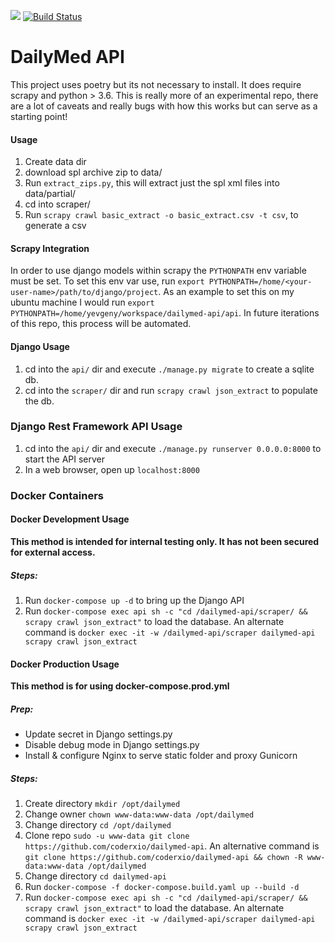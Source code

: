 [<img src="https://img.shields.io/badge/slack-@CodeRx-blue.svg?logo=slack">](https://coderx.slack.com) [![Build Status](https://travis-ci.org/coderxio/dailymed-api.svg?branch=master)](https://travis-ci.org/coderxio/dailymed-api)

# DailyMed API

This project uses poetry but its not necessary to install. It does require scrapy and python > 3.6.  This is really more of an experimental repo, there are a lot of caveats and really bugs with how this works but can serve as a starting point!

#### Usage

1. Create data dir
2. download spl archive zip to data/
3. Run `extract_zips.py`, this will extract just the spl xml files into data/partial/
4. cd into scraper/
5. Run `scrapy crawl basic_extract -o basic_extract.csv -t csv`, to generate a csv

#### Scrapy Integration

In order to use django models within scrapy the `PYTHONPATH` env variable must be set. To set this env var use, run `export PYTHONPATH=/home/<your-user-name>/path/to/django/project`. As an example to set this on my ubuntu machine I would run `export PYTHONPATH=/home/yevgeny/workspace/dailymed-api/api`. In future iterations of this repo, this process will be automated. 

#### Django Usage

1. cd into the `api/` dir and execute `./manage.py migrate` to create a sqlite db.
2. cd into the `scraper/` dir and run `scrapy crawl json_extract` to populate the db.

### Django Rest Framework API Usage

1. cd into the `api/` dir and execute `./manage.py runserver 0.0.0.0:8000` to start the API server
2. In a web browser, open up `localhost:8000`

### Docker Containers
#### Docker Development Usage
**This method is intended for internal testing only.  It has not been secured for external access.**
##### Steps:
1. Run `docker-compose up -d` to bring up the Django API
2. Run `docker-compose exec api sh -c "cd /dailymed-api/scraper/ && scrapy crawl json_extract"` to load the database. An alternate command is `docker exec -it -w /dailymed-api/scraper dailymed-api scrapy crawl json_extract`

#### Docker Production Usage
**This method is for using docker-compose.prod.yml**
##### Prep:
- Update secret in Django settings.py
- Disable debug mode in Django settings.py
- Install & configure Nginx to serve static folder and proxy Gunicorn
##### Steps:
1. Create directory `mkdir /opt/dailymed`
2. Change owner `chown www-data:www-data /opt/dailymed`
3. Change directory `cd /opt/dailymed`
4. Clone repo `sudo -u www-data git clone https://github.com/coderxio/dailymed-api`.  An alternative command is `git clone https://github.com/coderxio/dailymed-api && chown -R www-data:www-data /opt/dailymed`
5. Change directory `cd dailymed-api`
6. Run `docker-compose -f docker-compose.build.yaml up --build -d`
7. Run `docker-compose exec api sh -c "cd /dailymed-api/scraper/ && scrapy crawl json_extract"` to load the database. An alternate command is `docker exec -it -w /dailymed-api/scraper dailymed-api scrapy crawl json_extract`
